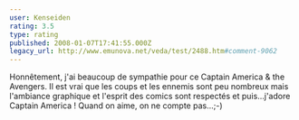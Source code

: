 ```yaml
---
user: Kenseiden
rating: 3.5
type: rating
published: 2008-01-07T17:41:55.000Z
legacy_url: http://www.emunova.net/veda/test/2488.htm#comment-9062
---
```

Honnêtement, j'ai beaucoup de sympathie pour ce Captain America & the Avengers. Il est vrai que les coups et les ennemis sont peu nombreux mais l'ambiance graphique et l'esprit des comics sont respectés et puis...j'adore Captain America ! Quand on aime, on ne compte pas...;-)